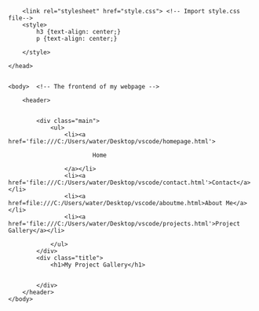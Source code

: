 <!DOCTYPE html>
<html>
    <head>           <!--A backend work of my website-->
        <meta charset="'utf-8"> <!-- Just in order to translate human language into computer binary bits language-->
        <meta name="viewport" content="width=device-width, initial-scale=1"> <!-- You Want to have the same size dimension of your website so it doesn't crash using different \
                                                                                    devices such as phones and computers and ipads-->
        <title>Gallery Home Page</title>
        
        <link rel="stylesheet" href="style.css"> <!-- Import style.css file-->
        <style>
            h3 {text-align: center;}
            p {text-align: center;}

        </style>

    </head>


    <body>  <!-- The frontend of my webpage -->
        
        <header>
            

            <div class="main">
                <ul>
                    <li><a href='file:///C:/Users/water/Desktop/vscode/homepage.html'>
                        
                            Home
                
                    </a></li>
                    <li><a href='file:///C:/Users/water/Desktop/vscode/contact.html'>Contact</a></li>
                    <li><a href=file:///C:/Users/water/Desktop/vscode/aboutme.html>About Me</a></li>
                    <li><a href='file:///C:/Users/water/Desktop/vscode/projects.html'>Project Gallery</a></li>

                </ul>
            </div>
            <div class="title">
                <h1>My Project Gallery</h1>


            </div>
        </header>
    </body>
</html>
